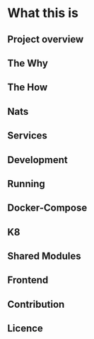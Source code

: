 # What this is

## Project overview

## The Why

## The How

## Nats

## Services

## Development

## Running

## Docker-Compose

## K8

## Shared Modules

## Frontend

## Contribution

## Licence
